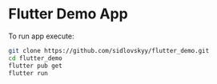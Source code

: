 # Flutter Demo App

To run app execute:

```bash
git clone https://github.com/sidlovskyy/flutter_demo.git
cd flutter_demo
flutter pub get
flutter run
```